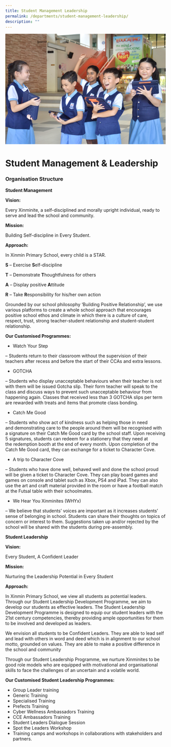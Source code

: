 ```yaml
---
title: Student Management Leadership
permalink: /departments/student-management-leadership/
description: ""
---
```

![](/images/Department%20Pics/sml%20dept.JPG)

# **Student Management & Leadership**

### Organisation Structure



**Student Management**

**Vision:**&nbsp;

Every Xinminite, a self-disciplined and morally upright individual, ready to serve and lead the school and community.

**Mission:**&nbsp;

Building Self-discipline in Every Student.

**Approach:**&nbsp;

In Xinmin Primary School, every child is a STAR.

**S**&nbsp;– Exercise&nbsp;**S**elf-discipline

**T**&nbsp;– Demonstrate&nbsp;**T**houghtfulness for others

**A**&nbsp;– Display positive&nbsp;**A**ttitude

**R**&nbsp;– Take&nbsp;**R**esponsibility for his/her own action

Grounded by our school philosophy ‘Building Positive Relationship’, we use various platforms to create a whole school approach that encourages positive school ethos and climate in which there is a culture of care, respect, trust, strong teacher-student relationship and student-student relationship.

**Our Customised Programmes:**

*   Watch Your Step

– Students return to their classroom without the supervision of their teachers after&nbsp;recess and before the start of their CCAs and extra lessons.

*   GOTCHA

– Students who display unacceptable behaviours when their teacher is not with&nbsp;them will be issued Gotcha slip. Their form teacher will speak to the class and&nbsp;discuss ways to prevent such unacceptable behaviour from happening again. Classes that received less than 3 GOTCHA slips per term are rewarded with&nbsp;treats and items that promote class bonding.

*   Catch Me Good

– Students who show act of kindness such as helping those in need and&nbsp;demonstrating care to the people around them will be recognised with a&nbsp;signature on their Catch Me Good card by the school staff. Upon receiving 5&nbsp;signatures, students can redeem for a stationery that they need at the&nbsp;redemption booth at the end of every month. Upon completion of the Catch Me&nbsp;Good card, they can exchange for a ticket to Character Cove.

*   A trip to Character Cove

– Students who have done well, behaved well and done the school proud will be&nbsp;given a ticket to Character Cove. They can play board games and games on&nbsp;console and tablet such as Xbox, PS4 and iPad. They can also use the art and&nbsp;craft material provided in the room or have a football match at the Futsal table&nbsp;with their schoolmates.

*   We Hear You Xinminites (WHYx)

– We believe that students’ voices are important as it increases students’ sense of&nbsp;belonging in school. Students can share their thoughts on topics of concern or&nbsp;interest to them. Suggestions taken up and/or rejected by the school will be&nbsp;shared with the students during pre-assembly.

**Student Leadership**

**Vision:**&nbsp;

Every Student, A Confident Leader

**Mission:**&nbsp;

Nurturing the Leadership Potential in Every Student

**Approach:**&nbsp;

In Xinmin Primary School, we view all students as potential leaders. Through our Student Leadership Development Programme, we aim to develop our students as effective leaders. The Student Leadership Development Programme is designed to equip our student leaders with the 21st century competencies, thereby providing ample opportunities for them to be involved and developed as leaders.

We envision all students to be Confident Leaders. They are able to lead self and lead with others in word and deed which is in alignment to our school motto, grounded on values.&nbsp;They are able to make a positive difference in the school and community

Through our Student Leadership Programme, we nurture Xinminites to be good role models who are equipped with motivational and organisational skills to face the challenges of an uncertain and a volatile world.

**Our Customised Student Leadership Programmes:**

*   Group Leader training
*   Generic Training
*   Specialised Training
*   Prefects Training
*   Cyber Wellness Ambassadors Training
*   CCE Ambassadors Training
*   Student Leaders Dialogue Session
*   Spot the Leaders Workshop
*   Training camps and workshops in collaborations with stakeholders and partners.